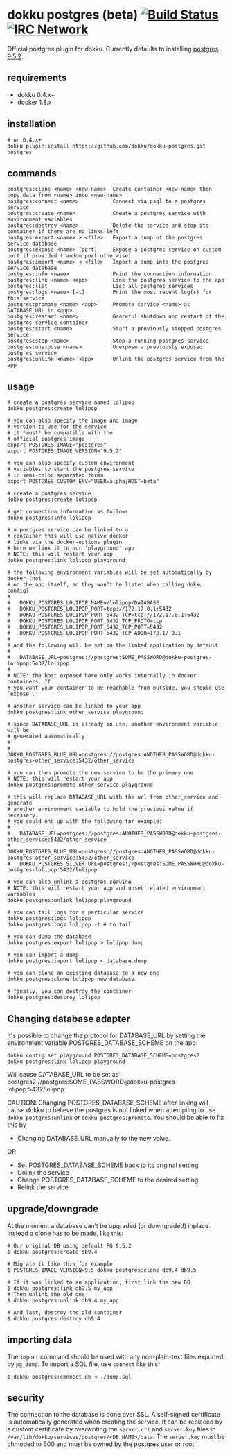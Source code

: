 # dokku postgres (beta) [![Build Status](https://img.shields.io/travis/dokku/dokku-postgres.svg?branch=master "Build Status")](https://travis-ci.org/dokku/dokku-postgres) [![IRC Network](https://img.shields.io/badge/irc-freenode-blue.svg "IRC Freenode")](https://webchat.freenode.net/?channels=dokku)

Official postgres plugin for dokku. Currently defaults to installing [postgres 9.5.2](https://hub.docker.com/_/postgres/).

## requirements

- dokku 0.4.x+
- docker 1.8.x

## installation

```shell
# on 0.4.x+
dokku plugin:install https://github.com/dokku/dokku-postgres.git postgres
```

## commands

```
postgres:clone <name> <new-name>  Create container <new-name> then copy data from <name> into <new-name>
postgres:connect <name>           Connect via psql to a postgres service
postgres:create <name>            Create a postgres service with environment variables
postgres:destroy <name>           Delete the service and stop its container if there are no links left
postgres:export <name> > <file>   Export a dump of the postgres service database
postgres:expose <name> [port]     Expose a postgres service on custom port if provided (random port otherwise)
postgres:import <name> < <file>   Import a dump into the postgres service database
postgres:info <name>              Print the connection information
postgres:link <name> <app>        Link the postgres service to the app
postgres:list                     List all postgres services
postgres:logs <name> [-t]         Print the most recent log(s) for this service
postgres:promote <name> <app>     Promote service <name> as DATABASE_URL in <app>
postgres:restart <name>           Graceful shutdown and restart of the postgres service container
postgres:start <name>             Start a previously stopped postgres service
postgres:stop <name>              Stop a running postgres service
postgres:unexpose <name>          Unexpose a previously exposed postgres service
postgres:unlink <name> <app>      Unlink the postgres service from the app
```

## usage

```shell
# create a postgres service named lolipop
dokku postgres:create lolipop

# you can also specify the image and image
# version to use for the service
# it *must* be compatible with the
# official postgres image
export POSTGRES_IMAGE="postgres"
export POSTGRES_IMAGE_VERSION="9.5.2"

# you can also specify custom environment
# variables to start the postgres service
# in semi-colon separated forma
export POSTGRES_CUSTOM_ENV="USER=alpha;HOST=beta"

# create a postgres service
dokku postgres:create lolipop

# get connection information as follows
dokku postgres:info lolipop

# a postgres service can be linked to a
# container this will use native docker
# links via the docker-options plugin
# here we link it to our 'playground' app
# NOTE: this will restart your app
dokku postgres:link lolipop playground

# the following environment variables will be set automatically by docker (not
# on the app itself, so they won’t be listed when calling dokku config)
#
#   DOKKU_POSTGRES_LOLIPOP_NAME=/lolipop/DATABASE
#   DOKKU_POSTGRES_LOLIPOP_PORT=tcp://172.17.0.1:5432
#   DOKKU_POSTGRES_LOLIPOP_PORT_5432_TCP=tcp://172.17.0.1:5432
#   DOKKU_POSTGRES_LOLIPOP_PORT_5432_TCP_PROTO=tcp
#   DOKKU_POSTGRES_LOLIPOP_PORT_5432_TCP_PORT=5432
#   DOKKU_POSTGRES_LOLIPOP_PORT_5432_TCP_ADDR=172.17.0.1
#
# and the following will be set on the linked application by default
#
#   DATABASE_URL=postgres://postgres:SOME_PASSWORD@dokku-postgres-lolipop:5432/lolipop
#
# NOTE: the host exposed here only works internally in docker containers. If
# you want your container to be reachable from outside, you should use `expose`.

# another service can be linked to your app
dokku postgres:link other_service playground

# since DATABASE_URL is already in use, another environment variable will be
# generated automatically
#
#   DOKKU_POSTGRES_BLUE_URL=postgres://postgres:ANOTHER_PASSWORD@dokku-postgres-other_service:5432/other_service

# you can then promote the new service to be the primary one
# NOTE: this will restart your app
dokku postgres:promote other_service playground

# this will replace DATABASE_URL with the url from other_service and generate
# another environment variable to hold the previous value if necessary.
# you could end up with the following for example:
#
#   DATABASE_URL=postgres://postgres:ANOTHER_PASSWORD@dokku-postgres-other_service:5432/other_service
#   DOKKU_POSTGRES_BLUE_URL=postgres://postgres:ANOTHER_PASSWORD@dokku-postgres-other_service:5432/other_service
#   DOKKU_POSTGRES_SILVER_URL=postgres://postgres:SOME_PASSWORD@dokku-postgres-lolipop:5432/lolipop

# you can also unlink a postgres service
# NOTE: this will restart your app and unset related environment variables
dokku postgres:unlink lolipop playground

# you can tail logs for a particular service
dokku postgres:logs lolipop
dokku postgres:logs lolipop -t # to tail

# you can dump the database
dokku postgres:export lolipop > lolipop.dump

# you can import a dump
dokku postgres:import lolipop < database.dump

# you can clone an existing database to a new one
dokku postgres:clone lolipop new_database

# finally, you can destroy the container
dokku postgres:destroy lolipop
```

## Changing database adapter

It's possible to change the protocol for DATABASE_URL by setting
the environment variable POSTGRES_DATABASE_SCHEME on the app:

```
dokku config:set playground POSTGRES_DATABASE_SCHEME=postgres2
dokku postgres:link lolipop playground
```

Will cause DATABASE_URL to be set as
postgres2://postgres:SOME_PASSWORD@dokku-postgres-lolipop:5432/lolipop

CAUTION: Changing POSTGRES_DATABASE_SCHEME after linking will cause dokku to
believe the postgres is not linked when attempting to use `dokku postgres:unlink`
or `dokku postgres:promote`.
You should be able to fix this by

- Changing DATABASE_URL manually to the new value.

OR

- Set POSTGRES_DATABASE_SCHEME back to its original setting
- Unlink the service
- Change POSTGRES_DATABASE_SCHEME to the desired setting
- Relink the service

## upgrade/downgrade

At the moment a database can’t be upgraded  (or downgraded) inplace. Instead a clone has to be made, like this:

```shell
# Our original DB using default PG 9.5.2
$ dokku postgres:create db9.4

# Migrate it like this for example
$ POSTGRES_IMAGE_VERSION=9.5 dokku postgres:clone db9.4 db9.5

# If it was linked to an application, first link the new DB
$ dokku postgres:link db9.5 my_app
# Then unlink the old one
$ dokku postgres:unlink db9.4 my_app

# And last, destroy the old container
$ dokku postgres:destroy db9.4
```

## importing data

The `import` command should be used with any non-plain-text files exported by `pg_dump`. To import a SQL file, use `connect` like this:

```shell
$ dokku postgres:connect db < ./dump.sql
```

## security

The connection to the database is done over SSL. A self-signed certificate is
automatically generated when creating the service.  It can be replaced by a
custom certificate by overwriting the `server.crt` and `server.key` files in
`/var/lib/dokku/services/postgres/<DB_NAME>/data`.
The `server.key` must be chmoded to 600 and must be owned by the postgres user
or root.
